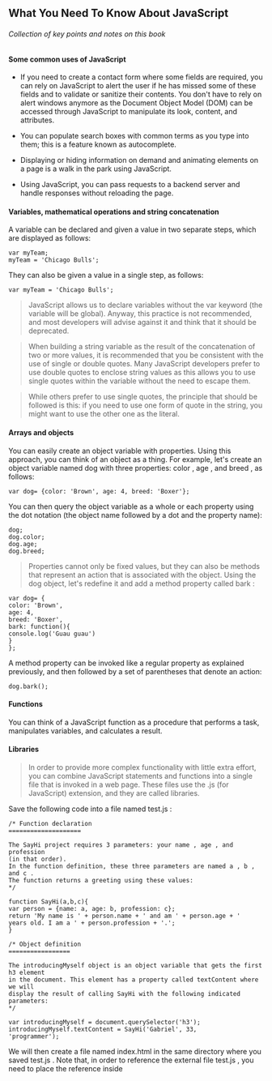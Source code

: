 ## What You Need To Know About JavaScript
###### Collection of key points and notes on this book

#### Some common uses of JavaScript

- If you need to create a contact form where some fields are required, you can
rely on JavaScript to alert the user if he has missed some of these fields and
to validate or sanitize their contents. You don't have to rely on alert windows
anymore as the Document Object Model (DOM) can be accessed through
JavaScript to manipulate its look, content, and attributes.

- You can populate search boxes with common terms as you type into them;
this is a feature known as autocomplete.

- Displaying or hiding information on demand and animating elements on a
page is a walk in the park using JavaScript.

- Using JavaScript, you can pass requests to a backend server and handle
responses without reloading the page.

#### Variables, mathematical operations and string concatenation

A variable can be declared and given a value in two separate steps, which are
displayed as follows:

```
var myTeam;
myTeam = 'Chicago Bulls';
```

They can also be given a value in a single step, as follows:

```
var myTeam = 'Chicago Bulls';
```

> JavaScript allows us to declare variables without the var keyword (the variable will
be global). Anyway, this practice is not recommended, and most developers will
advise against it and think that it should be deprecated.

> When building a string variable as the result of the concatenation of two or more
values, it is recommended that you be consistent with the use of single or double
quotes. Many JavaScript developers prefer to use double quotes to enclose string
values as this allows you to use single quotes within the variable without the need
to escape them.

> While others prefer to use single quotes, the principle that should be followed is this:
if you need to use one form of quote in the string, you might want to use the other
one as the literal.

#### Arrays and objects

You can easily create an object variable with properties.
Using this approach, you can think of an object as a thing. For example, let's create an
object variable named dog with three properties: color , age , and breed , as follows:

```
var dog= {color: 'Brown', age: 4, breed: 'Boxer'};
```

You can then query the object variable as a whole or each property using the dot
notation (the object name followed by a dot and the property name):

```
dog;
dog.color;
dog.age;
dog.breed;
```

> Properties cannot only be fixed values, but they can also be methods that represent
an action that is associated with the object. Using the dog object, let's redefine it and
add a method property called bark :

```
var dog= {
color: 'Brown',
age: 4,
breed: 'Boxer',
bark: function(){
console.log('Guau guau')
}
};
```

A method property can be invoked like a regular property as explained previously,
and then followed by a set of parentheses that denote an action:

```
dog.bark();
```

#### Functions

You can think of a JavaScript function as a procedure that performs a task, manipulates
variables, and calculates a result.


#### Libraries

> In order to provide more complex functionality with little extra effort, you can
combine JavaScript statements and functions into a single file that is invoked in
a web page. These files use the .js (for JavaScript) extension, and they are called
libraries.

Save the following code into a file named test.js :

```
/* Function declaration
====================

The SayHi project requires 3 parameters: your name , age , and profession
(in that order).
In the function definition, these three parameters are named a , b , and c .
The function returns a greeting using these values:
*/

function SayHi(a,b,c){
var person = {name: a, age: b, profession: c};
return 'My name is ' + person.name + ' and am ' + person.age + '
years old. I am a ' + person.profession + '.';
}

/* Object definition
=================

The introducingMyself object is an object variable that gets the first h3 element
in the document. This element has a property called textContent where we will
display the result of calling SayHi with the following indicated parameters:
*/

var introducingMyself = document.querySelector('h3');
introducingMyself.textContent = SayHi('Gabriel', 33,
'programmer');
```

We will then create a file named index.html in the same directory where you saved
test.js . Note that, in order to reference the external file test.js , you need to place
the reference inside <script> tags as indicated in the following:

```
<!DOCTYPE html>
<html lang = "en-US">
<head>
<meta charset = "UTF-8">
<title>Chapter 1</title>
</head>
<body>
<h1>First example</h1>
<h3></h3>
<script src="test.js"></script>
</body>
</html>
```

#### Getting Started with ECMAScript 6

Template strings















